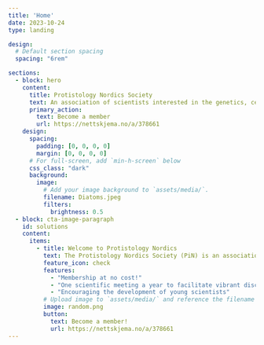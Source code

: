```yaml
---
title: 'Home'
date: 2023-10-24
type: landing

design:
  # Default section spacing
  spacing: "6rem"

sections:
  - block: hero
    content:
      title: Protistology Nordics Society
      text: An association of scientists interested in the genetics, cell biology, ecology, and evolution of protists.
      primary_action:
        text: Become a member
        url: https://nettskjema.no/a/378661
    design:
      spacing:
        padding: [0, 0, 0, 0]
        margin: [0, 0, 0, 0]
      # For full-screen, add `min-h-screen` below
      css_class: "dark"
      background:
        image:
          # Add your image background to `assets/media/`.
          filename: Diatoms.jpeg
          filters:
            brightness: 0.5
  - block: cta-image-paragraph
    id: solutions
    content:
      items:
        - title: Welcome to Protistology Nordics
          text: The Protistology Nordics Society (PiN) is an association of scientists based in Nordics countries and interested in microbial eukaryotes, or protists. 
          feature_icon: check
          features:
            - "Membership at no cost!"
            - "One scientific meeting a year to facilitate vibrant discussions about the latest research in protistology, social interaction, and networking"
            - "Encouraging the development of young scientists"
          # Upload image to `assets/media/` and reference the filename here
          image: random.png
          button:
            text: Become a member!
            url: https://nettskjema.no/a/378661
---
```

